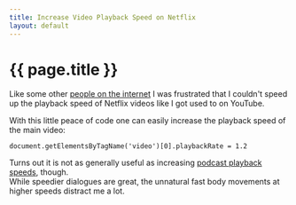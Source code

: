 ```yaml
---
title: Increase Video Playback Speed on Netflix
layout: default
---
```


# {{ page.title }}

Like some other [people on the internet](http://www.reddit.com/r/netflix/comments/2ikk00/questionmeta_can_i_speed_up_the_playback_of_movies/) I was frustrated that I couldn't speed up the playback speed of Netflix videos like I got used to on YouTube.

With this little peace of code one can easily increase the playback speed of the main video:

```
document.getElementsByTagName('video')[0].playbackRate = 1.2
```

Turns out it is not as generally useful as increasing [podcast playback speeds](/2015/02/22/increased-podcast-playback-speeds.html), though.  
While speedier dialogues are great, the unnatural fast body movements at higher speeds distract me a lot.

